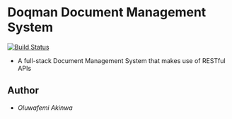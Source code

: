 # Doqman Document Management System
[![Build Status](https://travis-ci.org/andela-oakinwa/document-management-system.svg?branch=master)](https://travis-ci.org/andela-oakinwa/document-management-system)


- A full-stack Document Management System that makes use of RESTful APIs

## Author
- _Oluwafemi Akinwa_

